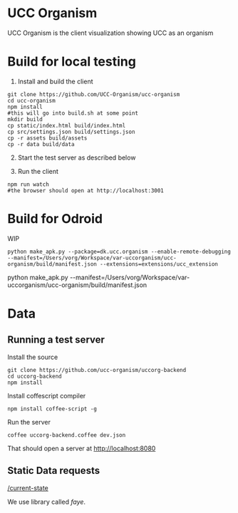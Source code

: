 # UCC Organism

UCC Organism is the client visualization showing UCC as an organism

# Build for local testing

1. Install and build the client
```
git clone https://github.com/UCC-Organism/ucc-organism
cd ucc-organism
npm install
#this will go into build.sh at some point
mkdir build
cp static/index.html build/index.html
cp src/settings.json build/settings.json
cp -r assets build/assets
cp -r data build/data
```

2. Start the test server as described below

3. Run the client
```
npm run watch
#the browser should open at http://localhost:3001
```

# Build for Odroid

WIP

```
python make_apk.py --package=dk.ucc.organism --enable-remote-debugging --manifest=/Users/vorg/Workspace/var-uccorganism/ucc-organism/build/manifest.json --extensions=extensions/ucc_extension
```

python make_apk.py --manifest=/Users/vorg/Workspace/var-uccorganism/ucc-organism/build/manifest.json

# Data

## Running a test server

Install the source

```
git clone https://github.com/ucc-organism/uccorg-backend
cd uccorg-backend
npm install
```

Install coffescript compiler

`npm install coffee-script -g`

Run the server

`coffee uccorg-backend.coffee dev.json`

That should open a server at [http://localhost:8080]()

## Static Data requests

[/current-state](http://localhost:8080/current-state)


We use library called *faye*.